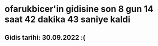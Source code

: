 # ofarukbicer'in gidisine son 8 gun 14 saat 42 dakika 43 saniye kaldi

## Gidis tarihi: 30.09.2022 :(